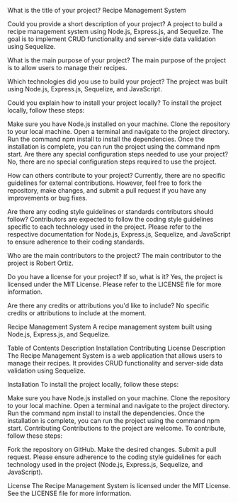 
What is the title of your project?
Recipe Management System

Could you provide a short description of your project?
A project to build a recipe management system using Node.js, Express.js, and Sequelize. The goal is to implement CRUD functionality and server-side data validation using Sequelize.

What is the main purpose of your project?
The main purpose of the project is to allow users to manage their recipes.

Which technologies did you use to build your project?
The project was built using Node.js, Express.js, Sequelize, and JavaScript.

Could you explain how to install your project locally?
To install the project locally, follow these steps:

Make sure you have Node.js installed on your machine.
Clone the repository to your local machine.
Open a terminal and navigate to the project directory.
Run the command npm install to install the dependencies.
Once the installation is complete, you can run the project using the command npm start.
Are there any special configuration steps needed to use your project?
No, there are no special configuration steps required to use the project.

How can others contribute to your project?
Currently, there are no specific guidelines for external contributions. However, feel free to fork the repository, make changes, and submit a pull request if you have any improvements or bug fixes.

Are there any coding style guidelines or standards contributors should follow?
Contributors are expected to follow the coding style guidelines specific to each technology used in the project. Please refer to the respective documentation for Node.js, Express.js, Sequelize, and JavaScript to ensure adherence to their coding standards.

Who are the main contributors to the project?
The main contributor to the project is Robert Ortiz.

Do you have a license for your project? If so, what is it?
Yes, the project is licensed under the MIT License. Please refer to the LICENSE file for more information.

Are there any credits or attributions you'd like to include?
No specific credits or attributions to include at the moment.

Recipe Management System
A recipe management system built using Node.js, Express.js, and Sequelize.

Table of Contents
Description
Installation
Contributing
License
Description
The Recipe Management System is a web application that allows users to manage their recipes. It provides CRUD functionality and server-side data validation using Sequelize.

Installation
To install the project locally, follow these steps:

Make sure you have Node.js installed on your machine.
Clone the repository to your local machine.
Open a terminal and navigate to the project directory.
Run the command npm install to install the dependencies.
Once the installation is complete, you can run the project using the command npm start.
Contributing
Contributions to the project are welcome. To contribute, follow these steps:

Fork the repository on GitHub.
Make the desired changes.
Submit a pull request.
Please ensure adherence to the coding style guidelines for each technology used in the project (Node.js, Express.js, Sequelize, and JavaScript).

License
The Recipe Management System is licensed under the MIT License. See the LICENSE file for more information.
